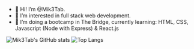 - 👋 Hi! I’m @Mik3Tab.
- 👀 I’m interested in full stack web development.
- 🌱 I’m doing a bootcamp in The Bridge, currently learning: HTML, CSS, Javascript (Node with Express) & React.js



![Mik3Tab's GitHub stats](https://github-readme-stats.vercel.app/api?username=Mik3Tab&show_icons=true&theme=radical&layout=compact) ![Top Langs](https://github-readme-stats.vercel.app/api/top-langs/?username=Mik3Tab&theme=radical)

